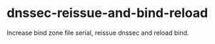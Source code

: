 dnssec-reissue-and-bind-reload
==============================

Increase bind zone file serial, reissue dnssec and reload bind.
